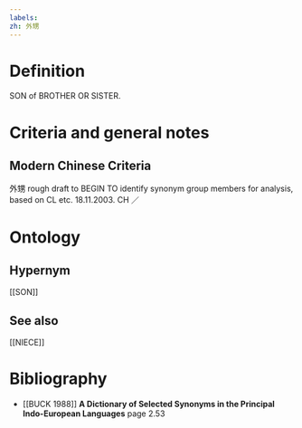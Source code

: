 ```yaml
---
labels: 
zh: 外甥
---
```


# Definition
SON of BROTHER OR SISTER.
# Criteria and general notes
## Modern Chinese Criteria
外甥
rough draft to BEGIN TO identify synonym group members for analysis, based on CL etc. 18.11.2003. CH ／
# Ontology

## Hypernym
[[SON]]
## See also
[[NIECE]]
# Bibliography
- [[BUCK 1988]]
**A Dictionary of Selected Synonyms in the Principal Indo-European Languages** page 2.53
